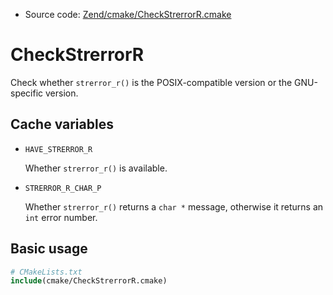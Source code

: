 <!-- This is auto-generated file. -->
* Source code: [Zend/cmake/CheckStrerrorR.cmake](https://github.com/petk/php-build-system/blob/master/cmake/Zend/cmake/CheckStrerrorR.cmake)

# CheckStrerrorR

Check whether `strerror_r()` is the POSIX-compatible version or the GNU-specific
version.

## Cache variables

* `HAVE_STRERROR_R`

  Whether `strerror_r()` is available.

* `STRERROR_R_CHAR_P`

  Whether `strerror_r()` returns a `char *` message, otherwise it returns an
  `int` error number.

## Basic usage

```cmake
# CMakeLists.txt
include(cmake/CheckStrerrorR.cmake)
```

